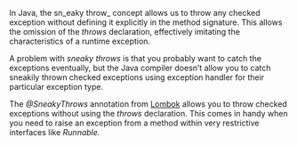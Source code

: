 In Java, the sn_eaky throw_ concept allows us to throw any checked exception without defining it explicitly in the method signature. This allows the omission of the _throws_ declaration, effectively imitating the characteristics of a runtime exception.

A problem with _sneaky throws_ is that you probably want to catch the exceptions eventually, but the Java compiler doesn’t allow you to catch sneakily thrown checked exceptions using exception handler for their particular exception type.

The _@SneakyThrows_ annotation from [Lombok](https://projectlombok.org/) allows you to throw checked exceptions without using the _throws_ declaration. This comes in handy when you need to raise an exception from a method within very restrictive interfaces like _Runnable._